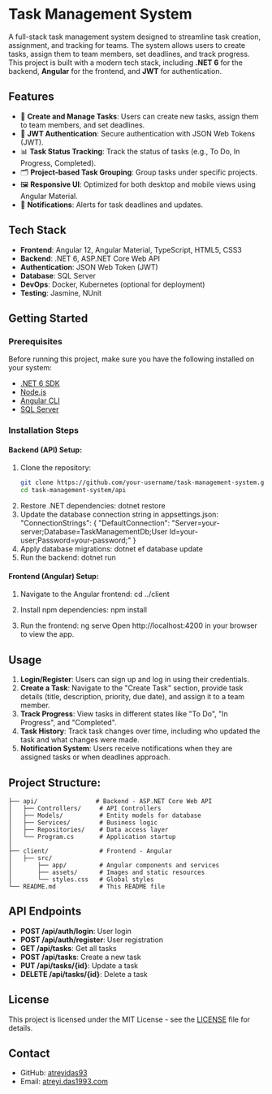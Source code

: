 # Task Management System

A full-stack task management system designed to streamline task creation, assignment, and tracking for teams. The system allows users to create tasks, assign them to team members, set deadlines, and track progress. This project is built with a modern tech stack, including **.NET 6** for the backend, **Angular** for the frontend, and **JWT** for authentication.

## Features
- 📝 **Create and Manage Tasks**: Users can create new tasks, assign them to team members, and set deadlines.
- 🔐 **JWT Authentication**: Secure authentication with JSON Web Tokens (JWT).
- 📊 **Task Status Tracking**: Track the status of tasks (e.g., To Do, In Progress, Completed).
- 🗂️ **Project-based Task Grouping**: Group tasks under specific projects.
- 🖼️ **Responsive UI**: Optimized for both desktop and mobile views using Angular Material.
- 🔔 **Notifications**: Alerts for task deadlines and updates.

## Tech Stack
- **Frontend**: Angular 12, Angular Material, TypeScript, HTML5, CSS3
- **Backend**: .NET 6, ASP.NET Core Web API
- **Authentication**: JSON Web Token (JWT)
- **Database**: SQL Server
- **DevOps**: Docker, Kubernetes (optional for deployment)
- **Testing**: Jasmine, NUnit

## Getting Started

### Prerequisites

Before running this project, make sure you have the following installed on your system:
- [.NET 6 SDK](https://dotnet.microsoft.com/en-us/download/dotnet/6.0)
- [Node.js](https://nodejs.org/en/)
- [Angular CLI](https://angular.io/cli)
- [SQL Server](https://www.microsoft.com/en-us/sql-server/sql-server-downloads)

### Installation Steps

#### Backend (API) Setup:
  1. Clone the repository:
     ```bash
     git clone https://github.com/your-username/task-management-system.git
     cd task-management-system/api
  2. Restore .NET dependencies:
     dotnet restore
  3. Update the database connection string in appsettings.json:
     "ConnectionStrings": {
        "DefaultConnection": "Server=your-server;Database=TaskManagementDb;User Id=your-user;Password=your-password;"
      }
  5. Apply database migrations:
     dotnet ef database update
  7. Run the backend:
     dotnet run

#### Frontend (Angular) Setup:
  1. Navigate to the Angular frontend:
     cd ../client

  3. Install npm dependencies:
     npm install

  5. Run the frontend:
     ng serve
     Open http://localhost:4200 in your browser to view the app.

## Usage
1. **Login/Register**: Users can sign up and log in using their credentials.
2. **Create a Task**: Navigate to the "Create Task" section, provide task details (title, description, priority, due date), and assign it to a team member.
3. **Track Progress**: View tasks in different states like "To Do", "In Progress", and "Completed".
4. **Task History**: Track task changes over time, including who updated the task and what changes were made.
5. **Notification System**: Users receive notifications when they are assigned tasks or when deadlines approach.
   
## Project Structure:
    
    ├── api/                # Backend - ASP.NET Core Web API
    │   ├── Controllers/     # API Controllers
    │   ├── Models/          # Entity models for database
    │   ├── Services/        # Business logic
    │   ├── Repositories/    # Data access layer
    │   └── Program.cs       # Application startup
    │
    ├── client/              # Frontend - Angular
    │   ├── src/
    │       ├── app/         # Angular components and services
    │       ├── assets/      # Images and static resources
    │       └── styles.css   # Global styles
    └── README.md            # This README file
     
## API Endpoints
- **POST /api/auth/login**: User login
- **POST /api/auth/register**: User registration
- **GET /api/tasks**: Get all tasks
- **POST /api/tasks**: Create a new task
- **PUT /api/tasks/{id}**: Update a task
- **DELETE /api/tasks/{id}**: Delete a task

## License
This project is licensed under the MIT License - see the [LICENSE](LICENSE) file for details.

## Contact
- GitHub: [atreyidas93](https://github.com/atreyidas93)
- Email: [atreyi.das1993.com](mailto:atreyi.das1993.com)
